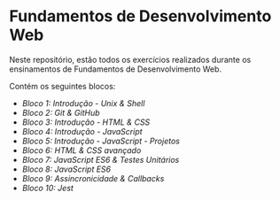 # Fundamentos de Desenvolvimento Web

Neste repositório, estão todos os exercícios realizados durante os ensinamentos de Fundamentos de Desenvolvimento Web. 

Contém os seguintes blocos:

- _Bloco 1: Introdução - Unix & Shell_
- _Bloco 2: Git & GitHub_
- _Bloco 3: Introdução - HTML & CSS_
- _Bloco 4: Introdução - JavaScript_
- _Bloco 5: Introdução - JavaScript - Projetos_
- _Bloco 6: HTML & CSS avançado_
- _Bloco 7: JavaScript ES6 & Testes Unitários_
- _Bloco 8: JavaScript ES6_
- _Bloco 9: Assincronicidade & Callbacks_
- _Bloco 10: Jest_
